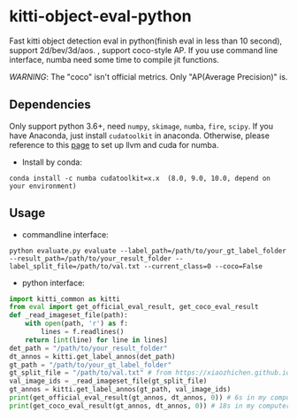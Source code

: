 # kitti-object-eval-python
Fast kitti object detection eval in python(finish eval in less than 10 second), support 2d/bev/3d/aos. , support coco-style AP. If you use command line interface, numba need some time to compile jit functions.

_WARNING_: The "coco" isn't official metrics. Only "AP(Average Precision)" is.
## Dependencies
Only support python 3.6+, need `numpy`, `skimage`, `numba`, `fire`, `scipy`. If you have Anaconda, just install `cudatoolkit` in anaconda. Otherwise, please reference to this [page](https://github.com/numba/numba#custom-python-environments) to set up llvm and cuda for numba.
* Install by conda:
```
conda install -c numba cudatoolkit=x.x  (8.0, 9.0, 10.0, depend on your environment) 
```
## Usage
* commandline interface:
```
python evaluate.py evaluate --label_path=/path/to/your_gt_label_folder --result_path=/path/to/your_result_folder --label_split_file=/path/to/val.txt --current_class=0 --coco=False
```
* python interface:
```Python
import kitti_common as kitti
from eval import get_official_eval_result, get_coco_eval_result
def _read_imageset_file(path):
    with open(path, 'r') as f:
        lines = f.readlines()
    return [int(line) for line in lines]
det_path = "/path/to/your_result_folder"
dt_annos = kitti.get_label_annos(det_path)
gt_path = "/path/to/your_gt_label_folder"
gt_split_file = "/path/to/val.txt" # from https://xiaozhichen.github.io/files/mv3d/imagesets.tar.gz
val_image_ids = _read_imageset_file(gt_split_file)
gt_annos = kitti.get_label_annos(gt_path, val_image_ids)
print(get_official_eval_result(gt_annos, dt_annos, 0)) # 6s in my computer
print(get_coco_eval_result(gt_annos, dt_annos, 0)) # 18s in my computer
```
